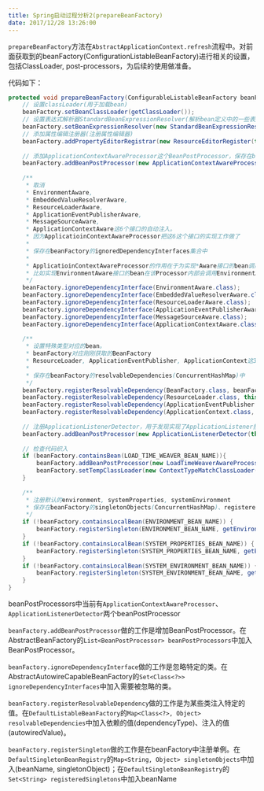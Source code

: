 ```yaml
---
title: Spring启动过程分析2(prepareBeanFactory)
date: 2017/12/28 13:26:00
---
```


`prepareBeanFactory`方法在`AbstractApplicationContext.refresh`流程中。对前面获取到的beanFactory(ConfigurationListableBeanFactory)进行相关的设置，包括ClassLoader, post-processors，为后续的使用做准备。
<!--more-->
代码如下：

```java
protected void prepareBeanFactory(ConfigurableListableBeanFactory beanFactory) {
	// 设置classLoader(用于加载bean)
	beanFactory.setBeanClassLoader(getClassLoader());
	// 设置表达式解析器StandardBeanExpressionResolver(解析bean定义中的一些表达式)
	beanFactory.setBeanExpressionResolver(new StandardBeanExpressionResolver(beanFactory.getBeanClassLoader()));
	// 添加属性编辑注册器(注册属性编辑器)
	beanFactory.addPropertyEditorRegistrar(new ResourceEditorRegister(this, getEnvironment()));
	
	// 添加ApplicationContextAwareProcessor这个BeanPostProcessor，保存在beanFactory的beanPostProcessors列表中
	beanFactory.addBeanPostProcessor(new ApplicationContextAwareProcessor(this));
	
	/** 
	 * 取消
	 * EnvironmentAware, 
	 * EmbeddedValueResolverAware,
	 * ResourceLoaderAware, 
	 * ApplicationEventPublisherAware, 
	 * MessageSourceAware, 
	 * ApplicationContextAware这6个接口的自动注入。
	 * 因为ApplicatioinContextAwareProcessor把这6这个接口的实现工作做了
	 * 
	 * 保存在beanFactory的ignoredDependencyInterfaces集合中
	 * 
	 * ApplicatioinContextAwareProcessor的作用在于为实现*Aware接口的bean调用该Aware接口定义的方法，并传入对应的参数。
	 * 比如实现EnvironmentAware接口的bean在该Processor内部会调用EnvironmentAware接口的setEnvironment方法，并把Spring容器内部的ConfigurationEnvironment传递进去。
	 */
	beanFactory.ignoreDependencyInterface(EnvironmentAware.class);
	beanFactory.ignoreDependencyInterface(EmbeddedValueResolverAware.class);
	beanFactory.ignoreDependencyInterface(ResourceLoaderAware.class);
	beanFactory.ignoreDependencyInterface(ApplicationEventPublisherAware.class);
	beanFactory.ignoreDependencyInterface(MessageSourceAware.class);
	beanFactory.ignoreDependencyInterface(ApplicationContextAware.class);
	
	/**
	 * 设置特殊类型对应的bean。
	 * beanFactory对应刚刚获取的BeanFactory
	 * ResourceLoader, ApplicationEventPublisher, ApplicationContext这3个接口对应的bean都设置为当前的Spring容器
	 * 
	 * 保存在beanFactory的resolvableDependencies(ConcurrentHashMap)中
	 */
	beanFactory.registerResolvableDependency(BeanFactory.class, beanFactory);
	beanFactory.registerResolvableDependency(ResourceLoader.class, this);
	beanFactory.registerResolvableDependency(ApplicationEventPublisher.class, this);
	beanFactory.registerResolvableDependency(ApplicationContext.class, this);
	
	// 注册ApplicationListenerDetector，用于发现实现了ApplicationListener接口的bean
	beanFactory.addBeanPostProcessor(new ApplicationListenerDetector(this));
	
	// 检查代码织入
	if (beanFactory.containsBean(LOAD_TIME_WEAVER_BEAN_NAME)){
		beanFactory.addBeanPostProcessor(new LoadTimeWeaverAwareProcessor(beanFactory));
		beanFactory.setTempClassLoader(new ContextTypeMatchClassLoader(beanFactory.getBeanClassLoader)));
	}
	
	/**
	 * 注册默认的environment, systemProperties, systemEnvironment
	 * 保存在beanFactory的singletonObjects(ConcurrentHashMap)、registeredSingletons(LinkedHashSet)、manualSingletonNames(LinkedHashSet)中
	 */
	if (!beanFactory.containsLocalBean(ENVIRONMENT_BEAN_NAME)) {
		beanFactory.registerSingleton(ENVIRONMENT_BEAN_NAME, getEnvironment());
	}
	if (!beanFactory.containsLocalBean(SYSTEM_PROPERTIES_BEAN_NAME)) {
		beanFactory.registerSingleton(SYSTEM_PROPERTIES_BEAN_NAME, getEnvironment().getSystemProperties());
	}
	if (!beanFactory.containsLocalBean(SYSTEM_ENVIRONMENT_BEAN_NAME)) {
		beanFactory.registerSingleton(SYSTEM_ENVIRONMENT_BEAN_NAME, getEnvironment().getSystemEnvironment());
	}
}
```

beanPostProcessors中当前有`ApplicationContextAwareProcessor`、`ApplicationListenerDetector`两个beanPostProcessor

`beanFactory.addBeanPostProcessor`做的工作是增加BeanPostProcessor。在AbstractBeanFactory的`List<BeanPostProcessor> beanPostProcessors`中加入BeanPostProcessor。

`beanFactory.ignoreDependencyInterface`做的工作是忽略特定的类。在AbstractAutowireCapableBeanFactory的`Set<Class<?>> ignoreDependencyInterfaces`中加入需要被忽略的类。

`beanFactory.registerResolvableDependency`做的工作是为某些类注入特定的值。在`DefaultListableBeanFactory`的`Map<Class<?>, Object> resolvableDependencies`中加入依赖的值(dependencyType)、注入的值(autowiredValue)。

`beanFactory.registerSingleton`做的工作是在beanFactory中注册单例。在`DefaultSingletonBeanRegistry`的`Map<String, Object> singletonObjects`中加入(beanName, singletonObject)；在`DefaultSingletonBeanRegistry`的`Set<String> registeredSingletons`中加入beanName

